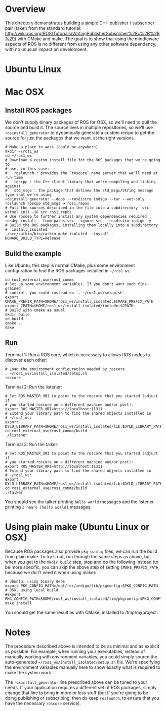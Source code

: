 # Overview

This directory demonstrates building a simple C++ publisher / subscriber
pair (taken from the standard tutorial:
http://wiki.ros.org/ROS/Tutorials/WritingPublisherSubscriber%28c%2B%2B%29)
with CMake and make. The goal is to show that using the middleware aspects
of ROS is no different from using any other software dependency, with no
unusual impact on develompent.

# Ubuntu Linux

# Mac OSX

## Install ROS packages
We don't supply binary packages of ROS for OSX, so we'll need to pull the
source and build it. The source lives in multiple repositories, so we'll
use `rosinstall_generator` to dynamically generate a custom recipe to get
the source for just the packages that we want, at the right versions.
~~~
# Make a place to work (could be anywhere)
mkdir ~/ros1_ws
cd ~/ros1_ws
# Download a custom install file for the ROS packages that we're going to
# use, in this case:
#   roslaunch : provides the `roscore` name server that we'll need at run-time
#   roscpp : the C++ client library that we're compiling and linking against
#   std_msgs : the package that defines the std_msgs/String message type that we're using
rosinstall_generator --deps --rosdistro indigo --tar --wet-only roslaunch roscpp std_msgs > ros1.repos
# Pull the sources described in the file into a subdirectory `src`
wstool init -j8 src ros1.repos
# Use rosdep to further install any system dependencies required 
rosdep install --from-paths src --ignore-src --rosdistro indigo -y
# Build the ROS packages, installing them locally into a subdirectory
# `install_isolated`
./src/catkin/bin/catkin_make_isolated --install -DCMAKE_BUILD_TYPE=Release
~~~

## Build the example
Like Ubuntu, this step is normal CMake, plus some environment configuration
to find the ROS packages installed in `~/ros1_ws`.
~~~
cd ros1_external_use/ros1_comms
# Set up some environment variables. If you don't want such fine-grained
# control, you could instead do `. ~/ros1_ws/setup.sh`
export CMAKE_PREFIX_PATH=$HOME/ros1_ws/install_isolated:$CMAKE_PREFIX_PATH
export CPATH=$HOME/ros1_ws/install_isolated/include:$CPATH
# Build with cmake as usual
mkdir build
cd build
cmake ..
make
~~~

## Run
Terminal 1:
Run a ROS core, which is necessary to allows ROS nodes to discover each
other:
~~~
# Load the environment configuration needed by roscore
. ~/ros1_ws/install_isolated/setup.sh
roscore
~~~

Terminal 2:
Run the listener:
~~~
# Set ROS_MASTER_URI to point to the roscore that you started (adjust if
# you started roscore on a different machine and/or port):
export ROS_MASTER_URI=http://localhost:11311
# Extend your library path to find the shared objects installed in
# ~/ros1_ws:
export DYLD_LIBRARY_PATH=$HOME/ros1_ws/install_isolated/lib:$DYLD_LIBRARY_PATH
cd ros1_external_use/ros1_comms/build
./listener
~~~

Terminal 3:
Run the talker:
~~~
# Set ROS_MASTER_URI to point to the roscore that you started (adjust if
# you started roscore on a different machine and/or port):
export ROS_MASTER_URI=http://localhost:11311
# Extend your library path to find the shared objects installed in
# ~/ros1_ws:
export DYLD_LIBRARY_PATH=$HOME/ros1_ws/install_isolated/lib:$DYLD_LIBRARY_PATH
cd ros1_external_use/ros1_comms/build
./talker
~~~

You should see the talker printing `hello world` messages and the listener
printing `I heard [hello world]` messages.

# Using plain make (Ubuntu Linux or OSX)
Because ROS packages also provide `pkg-config` files, we can run the build
from plain make. To try it out, run through the same steps as above, but
when you get to the `mkdir build` step, stop and do the following instead
(to be more specific, you can skip the above step of setting
`CMAKE_PREFIX_PATH`, because we don't need it when using make):

~~~
# Ubuntu, using binary debs
export PKG_CONFIG_PATH=/opt/ros/indigo/lib/pkgconfig:$PKG_CONFIG_PATH
# OSX, using local build
#export PKG_CONFIG_PATH=$HOME/ros1_ws/install_isolated/lib/pkgconfig:$PKG_CONFIG_PATH
make install
~~~

You should get the same result as with CMake, installed to /tmp/myproject.

# Notes

The procedure described above is intended to be as minimal and as explicit
as possible. For example, when running your executables, instead of
manually working with environment variables, you could simply source the
auto-generated `~/ros1_ws/install_isolated/setup.sh` file. We're specifying
the environment variables manually here to show exactly what is required to
make the system work.

The `rosinstall_generator` line prescribed above can be tuned to your
needs. If your application requires a different set of ROS packages, simply
change that line to bring in more or less stuff (but if you're going to be
doing publishing or subscribing, then do keep `roslaunch`, to ensure that
you have the necessary `roscore` service).

